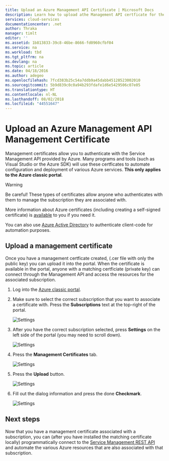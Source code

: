 ```yaml
---
title: Upload an Azure Management API Certificate | Microsoft Docs
description: Learn how to upload athe Management API certficate for the Azure Classic Portal.
services: cloud-services
documentationcenter: .net
author: Thraka
manager: timlt
editor: ''
ms.assetid: 1b813833-39c8-46be-8666-fd0960cfbf04
ms.service: na
ms.workload: tbd
ms.tgt_pltfrm: na
ms.devlang: na
ms.topic: article
ms.date: 04/18/2016
ms.author: adegeo
ms.openlocfilehash: 7fcd383b25c54a7ddb9a45dabb45128523002010
ms.sourcegitcommit: 5b9d839c0c0a94b293fdafe1d6e5429506c07e05
ms.translationtype: HT
ms.contentlocale: nl-NL
ms.lasthandoff: 08/02/2018
ms.locfileid: "44551647"
---
```

# <a name="upload-an-azure-management-api-management-certificate"></a>Upload an Azure Management API Management Certificate
Management certificates allow you to authenticate with the Service Management API provided by Azure. Many programs and tools (such as Visual Studio or the Azure SDK) will use these certficates to automate configuration and deployment of various Azure services. **This only applies to the Azure classic portal**.

> [!WARNING]
> Be careful! These types of certificates allow anyone who authenticates with them to manage the subscription they are associated with.
>
>

More information about Azure certificates (including creating a self-signed certificate) is [available](cloud-services/cloud-services-certs-create.md#what-are-management-certificates) to you if you need it.

You can also use [Azure Active Directory](https://azure.microsoft.com/en-us/services/active-directory/) to authenticate client-code for automation purposes.

## <a name="upload-a-management-certificate"></a>Upload a management certificate
Once you have a management certficate created, (.cer file with only the public key) you can upload it into the portal. When the certificate is available in the portal, anyone with a matching certficiate (private key) can connect through the Management API and access the resources for the associated subscription.

1. Log into the [Azure classic portal](http://manage.windowsazure.com).
2. Make sure to select the correct subscription that you want to associate a certificate with. Press the **Subscriptions** text at the top-right of the portal.

    ![Settings](https://docstestmedia1.blob.core.windows.net/azure-media/articles/media/azure-api-management-certs/subscription.png)
3. After you have the correct subscription selected, press **Settings** on the left side of the portal (you may need to scroll down).

    ![Settings](https://docstestmedia1.blob.core.windows.net/azure-media/articles/media/azure-api-management-certs/settings.png)
4. Press the **Management Certificates** tab.

    ![Settings](https://docstestmedia1.blob.core.windows.net/azure-media/articles/media/azure-api-management-certs/certificates-tab.png)
5. Press the **Upload** button.

    ![Settings](https://docstestmedia1.blob.core.windows.net/azure-media/articles/media/azure-api-management-certs/upload.png)
6. Fill out the dialog information and press the done **Checkmark**.

    ![Settings](https://docstestmedia1.blob.core.windows.net/azure-media/articles/media/azure-api-management-certs/upload-dialog.png)

## <a name="next-steps"></a>Next steps
Now that you have a management certificate associated with a subscription, you can (after you have installed the matching certificate locally) programmatically connect to the [Service Management REST API](https://msdn.microsoft.com/library/azure/mt420159.aspx) and automate the various Azure resources that are also associated with that subscription.





